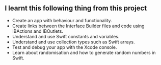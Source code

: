 ## I learnt this following thing from this project

* Create an app with behaviour and functionality.
* Create links between the Interface Builder files and code using IBActions and IBOutlets.
* Understand and use Swift constants and variables.
* Understand and use collection types such as Swift arrays.
* Test and debug your app with the Xcode console.
* Learn about randomisation and how to generate random numbers in Swift.
